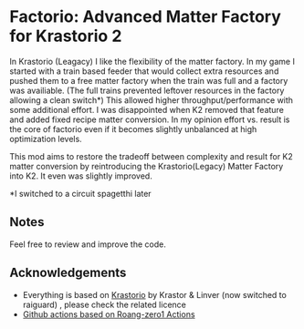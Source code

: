# Factorio: Advanced Matter Factory for Krastorio 2
In Krastorio (Leagacy) I like the flexibility of the matter factory.
In my game I started with a train based feeder that would collect extra resources and pushed them to a free matter factory when the train was full and a factory was availiable. (The full trains prevented leftover resources in the factory allowing a clean switch\*)
This allowed higher throughput/performance with some additional effort. I was disappointed when K2 removed that feature and added fixed recipe matter conversion. In my opinion effort vs. result is the core of factorio even if it becomes slightly unbalanced at high optimization levels.

This mod aims to restore the tradeoff between complexity and result for K2 matter conversion by reintroducing the Krastorio(Legacy) Matter Factory into K2. It even was slightly improved.

\*I switched to a circuit spagetthi later

## Notes
Feel free to review and improve the code.


## Acknowledgements

- Everything is based on [Krastorio](https://mods.factorio.com/mod/Krastorio) by Krastor & Linver (now switched to raiguard) , please check the related licence
- [Github actions based on Roang-zero1 Actions](https://github.com/Roang-zero1)

